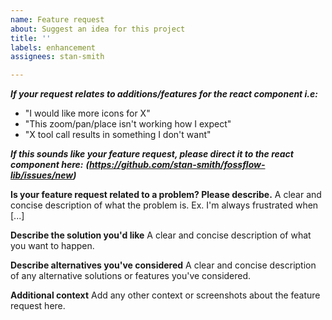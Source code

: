 ```yaml
---
name: Feature request
about: Suggest an idea for this project
title: ''
labels: enhancement
assignees: stan-smith

---
```


***If your request relates to additions/features for the react component i.e:***
- "I would like more icons for X"
- "This zoom/pan/place isn't working how I expect"
- "X tool call results in something I don't want"

***If this sounds like your feature request, please direct it to the react component here:***
***(https://github.com/stan-smith/fossflow-lib/issues/new)***

**Is your feature request related to a problem? Please describe.**
A clear and concise description of what the problem is. Ex. I'm always frustrated when [...]

**Describe the solution you'd like**
A clear and concise description of what you want to happen.

**Describe alternatives you've considered**
A clear and concise description of any alternative solutions or features you've considered.

**Additional context**
Add any other context or screenshots about the feature request here.
